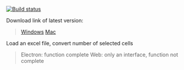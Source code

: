 [![Build status](https://ci.appveyor.com/api/projects/status/github/zhaofeng-shu33/excel-to-bin?branch=master&svg=true)](https://ci.appveyor.com/project/zhaofeng-shu33/excel-to-bin/branch/master)

Download link of latest version:
> [Windows](https://programmierung.oss-cn-shenzhen.aliyuncs.com/excel-to-bin/excel-to-bin-win32.zip)
> [Mac](https://programmierung.oss-cn-shenzhen.aliyuncs.com/excel-to-bin/excel-to-bin-darwin.zip)

Load an excel file, convert number of selected cells 
> Electron: function complete
> Web: only an interface, function not complete